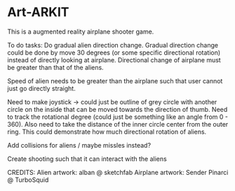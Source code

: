 # Art-ARKIT

This is a augmented reality airplane shooter game.

To do tasks:
Do gradual alien direction change. Gradual direction change could be done by move 30 degrees (or some specific directional rotation) instead of directly looking at airplane. Directional change of airplane must be greater than that of the aliens.

Speed of alien needs to be greater than the airplane such that user cannot just go directly straight.

Need to make joystick -> could just be outline of grey circle with another circle on the inside that can be moved towards the direction of thumb. Need to track the rotational degree (could just be something like an angle from 0 - 360). Also need to take the distance of the inner circle center from the outer ring. This could demonstrate how much directional rotation of aliens.

Add collisions for aliens / maybe missles instead? 

Create shooting such that it can interact with the aliens


CREDITS:
Alien artwork: alban @ sketchfab
Airplane artwork: Sender Pinarci @ TurboSquid
